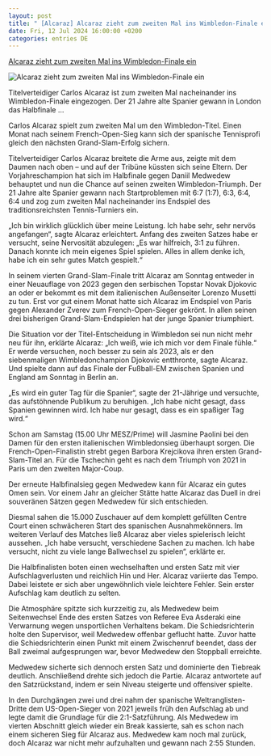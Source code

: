 ```yaml
---
layout: post
title: " [Alcaraz] Alcaraz zieht zum zweiten Mal ins Wimbledon-Finale ein"
date: Fri, 12 Jul 2024 16:00:00 +0200
categories: entries DE
---
```

[Alcaraz zieht zum zweiten Mal ins Wimbledon-Finale ein](https://bnn.de/sport/alcaraz-zieht-zum-zweiten-mal-ins-wimbledon-finale-ein)

![Alcaraz zieht zum zweiten Mal ins Wimbledon-Finale ein](https://static.bnn.de/sport/urn-newsml-dpacom-20090101-240712-935-163604-tbelb/alternates/LANDSCAPE_13x7_BASE/urn-newsml-dpacom-20090101-240712-935-163604)

Titelverteidiger Carlos Alcaraz ist zum zweiten Mal nacheinander ins Wimbledon-Finale eingezogen. Der 21 Jahre alte Spanier gewann in London das Halbfinale ...

Carlos Alcaraz spielt zum zweiten Mal um den Wimbledon-Titel. Einen Monat nach seinem French-Open-Sieg kann sich der spanische Tennisprofi gleich den nächsten Grand-Slam-Erfolg sichern.

Titelverteidiger Carlos Alcaraz breitete die Arme aus, zeigte mit dem Daumen nach oben – und auf der Tribüne küssten sich seine Eltern. Der Vorjahreschampion hat sich im Halbfinale gegen Daniil Medwedew behauptet und nun die Chance auf seinen zweiten Wimbledon-Triumph. Der 21 Jahre alte Spanier gewann nach Startproblemen mit 6:7 (1:7), 6:3, 6:4, 6:4 und zog zum zweiten Mal nacheinander ins Endspiel des traditionsreichsten Tennis-Turniers ein.

„Ich bin wirklich glücklich über meine Leistung. Ich habe sehr, sehr nervös angefangen“, sagte Alcaraz erleichtert. Anfang des zweiten Satzes habe er versucht, seine Nervosität abzulegen: „Es war hilfreich, 3:1 zu führen. Danach konnte ich mein eigenes Spiel spielen. Alles in allem denke ich, habe ich ein sehr gutes Match gespielt.“

In seinem vierten Grand-Slam-Finale tritt Alcaraz am Sonntag entweder in einer Neuauflage von 2023 gegen den serbischen Topstar Novak Djokovic an oder er bekommt es mit dem italienischen Außenseiter Lorenzo Musetti zu tun. Erst vor gut einem Monat hatte sich Alcaraz im Endspiel von Paris gegen Alexander Zverev zum French-Open-Sieger gekrönt. In allen seinen drei bisherigen Grand-Slam-Endspielen hat der junge Spanier triumphiert.

Die Situation vor der Titel-Entscheidung in Wimbledon sei nun nicht mehr neu für ihn, erklärte Alcaraz: „Ich weiß, wie ich mich vor dem Finale fühle.“ Er werde versuchen, noch besser zu sein als 2023, als er den siebenmaligen Wimbledonchampion Djokovic entthronte, sagte Alcaraz. Und spielte dann auf das Finale der Fußball-EM zwischen Spanien und England am Sonntag in Berlin an.

„Es wird ein guter Tag für die Spanier“, sagte der 21-Jährige und versuchte, das aufstöhnende Publikum zu beruhigen. „Ich habe nicht gesagt, dass Spanien gewinnen wird. Ich habe nur gesagt, dass es ein spaßiger Tag wird.“

Schon am Samstag (15.00 Uhr MESZ/Prime) will Jasmine Paolini bei den Damen für den ersten italienischen Wimbledonsieg überhaupt sorgen. Die French-Open-Finalistin strebt gegen Barbora Krejcikova ihren ersten Grand-Slam-Titel an. Für die Tschechin geht es nach dem Triumph von 2021 in Paris um den zweiten Major-Coup.

Der erneute Halbfinalsieg gegen Medwedew kann für Alcaraz ein gutes Omen sein. Vor einem Jahr an gleicher Stätte hatte Alcaraz das Duell in drei souveränen Sätzen gegen Medwedew für sich entschieden.

Diesmal sahen die 15.000 Zuschauer auf dem komplett gefüllten Centre Court einen schwächeren Start des spanischen Ausnahmekönners. Im weiteren Verlauf des Matches ließ Alcaraz aber vieles spielerisch leicht aussehen. „Ich habe versucht, verschiedene Sachen zu machen. Ich habe versucht, nicht zu viele lange Ballwechsel zu spielen“, erklärte er.

Die Halbfinalisten boten einen wechselhaften und ersten Satz mit vier Aufschlagverlusten und reichlich Hin und Her. Alcaraz variierte das Tempo. Dabei leistete er sich aber ungewöhnlich viele leichtere Fehler. Sein erster Aufschlag kam deutlich zu selten.

Die Atmosphäre spitzte sich kurzzeitig zu, als Medwedew beim Seitenwechsel Ende des ersten Satzes von Referee Eva Asderaki eine Verwarnung wegen unsportlichen Verhaltens bekam. Die Schiedsrichterin holte den Supervisor, weil Medwedew offenbar geflucht hatte. Zuvor hatte die Schiedsrichterin einen Punkt mit einem Zwischenruf beendet, dass der Ball zweimal aufgesprungen war, bevor Medwedew den Stoppball erreichte.

Medwedew sicherte sich dennoch ersten Satz und dominierte den Tiebreak deutlich. Anschließend drehte sich jedoch die Partie. Alcaraz antwortete auf den Satzrückstand, indem er sein Niveau steigerte und offensiver spielte.

In den Durchgängen zwei und drei nahm der spanische Weltranglisten-Dritte dem US-Open-Sieger von 2021 jeweils früh den Aufschlag ab und legte damit die Grundlage für die 2:1-Satzführung. Als Medwedew im vierten Abschnitt gleich wieder ein Break kassierte, sah es schon nach einem sicheren Sieg für Alcaraz aus. Medwedew kam noch mal zurück, doch Alcaraz war nicht mehr aufzuhalten und gewann nach 2:55 Stunden.

